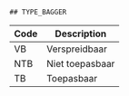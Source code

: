 	## TYPE_BAGGER			
				
|	Code	|	Description	|
|	---	|	---	|
|	VB	|	Verspreidbaar	|
|	NTB	|	Niet toepasbaar	|
|	TB	|	Toepasbaar	|
